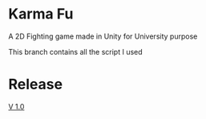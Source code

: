 # Karma Fu

A 2D Fighting game made in Unity for University purpose

This branch contains all the script I used

# Release

<a href="https://github.com/Greed71/Karma-Fu/releases/tag/VideoGame">V 1.0</a>

